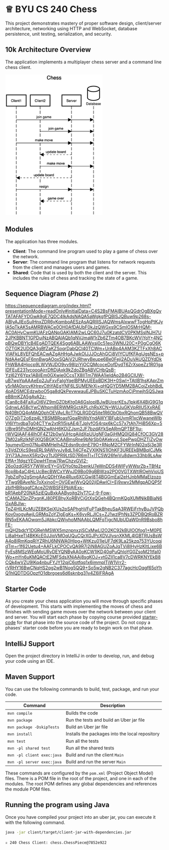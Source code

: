 # ♕ BYU CS 240 Chess

This project demonstrates mastery of proper software design, client/server architecture, networking using HTTP and WebSocket, database persistence, unit testing, serialization, and security.

## 10k Architecture Overview

The application implements a multiplayer chess server and a command line chess client.

[![Sequence Diagram](10k-architecture.png)](https://sequencediagram.org/index.html#initialData=C4S2BsFMAIGEAtIGckCh0AcCGAnUBjEbAO2DnBElIEZVs8RCSzYKrgAmO3AorU6AGVIOAG4jUAEyzAsAIyxIYAERnzFkdKgrFIuaKlaUa0ALQA+ISPE4AXNABWAexDFoAcywBbTcLEizS1VZBSVbbVc9HGgnADNYiN19QzZSDkCrfztHFzdPH1Q-Gwzg9TDEqJj4iuSjdmoMopF7LywAaxgvJ3FC6wCLaFLQyHCdSriEseSm6NMBurT7AFcMaWAYOSdcSRTjTka+7NaO6C6emZK1YdHI-Qma6N6ss3nU4Gpl1ZkNrZwdhfeByy9hwyBA7mIT2KAyGGhuSWi9wuc0sAI49nyMG6ElQQA)

## Modules

The application has three modules.

- **Client**: The command line program used to play a game of chess over the network.
- **Server**: The command line program that listens for network requests from the client and manages users and games.
- **Shared**: Code that is used by both the client and the server. This includes the rules of chess and tracking the state of a game.


## Sequence Diagram (*Phase 2*)
https://sequencediagram.org/index.html?presentationMode=readOnly#initialData=C4S2BsFMAIBUAsQGdrOgBXgQyTATAFAFYDGwA9gE7QDC4IkAdsNAQA5aWgkgfPQBlSJQBuw9p268s-ABIyAJlEoSuIHnxZDR6yKqmboAESzAsAQRIlISJAQWmsAIxwwFTogHpPtKJyIA5pTkAK5sAMRBWACe0OH0AfDAUbF0kJzQWGxs9CSmIOSMrHQM-AC0AHyCwmKUAFzQANpGAKIAMi2wLQC60J7u0KzatdCV0PKMSsINJH7U2JPKBBNT1GPDujNzABQAlAQb1qNVJmaW1rZb6ZTm4OB7BKcWVjYoY+4NCpBQwDBYIcB4EgADTQEK4Sgg6ABLAAWxsj0c51eo3WNU20C+P0gCgO6KOZTGK2UDQA3gBfZaKZSoqrDabQCl40TCWm+UrABp4AAM3KZTFxXh8ACVIAFkL8VEFQhEACwAZgAHHgAJwkOIJJJOcAhGCi8VIYCUfKFAglJgsNEs+pNdAAeQEsF6nnBwgAOoxSQAiV2URhwyBeupe6Be0Feji2ADuVAUQZDYdDkFhWBA4Hjocp9LWVWJDO9vv98IziYjOCQMcoceDofDydT6ZrXspeZz1R01galDFEuE231vcoooAjrrDftDjAxk9kZdoZBgABVCHbQsB-Yzl62Y6Ypx1ABiIEm0GXwie0CcsTX8IITm7WAA1ieIdAo2B4GCIUW-uB7wpYpAAAeEp2JuFxvFaIgYqelBPMyUEEpBDK3H+0SwI+TAtIB1hsKAprZmy5rMA0srcvKHrevCthYAEgYNF6LSUMENrXj+qHQGYD5MM2BACoiZxbhBdL4pADSMCEdzwboO5ga8dQkPevwwauEJPBuSKCTuHzmAoCjPmejhSQSJwaeB8mKZA5gAvA2z-ICan8c84FaXuOl6VZ9mGZObKtg0A6GsIopIBJwBUosrKEsJ1pkj6X4BiG9G1qGdnwLA5BcYwCWhpm8ERWMRGctAPLchRsXCN+WUJuGKVpRllU5XxRAEN40BtOQ4qMAQ0phOEVAyLRcT7jQLRGDQ5ite1R6ObObxRQhonQB58BwQVO7Zg0jT2o6zq4LYBSMBRoasfGpaRhWsYndAWY1BFubUvmR1xcWwaneWlbVl6IYtvdbaTg04CTYw2xtR1I5jsAE4iTJplyfOS4rqx6kCc57x7tAh7HjB56Xp+5UBre95PnDMHQN2wAhH6KDiZJsm2JF7bzdAYkSeARmQPTBF1Iu-rWVQIAAF44lhOF4Z12b0wVJHcgAjIdXpUUgNF0aGjHMQ0IQ84CfOC3GV28ZM02aRzIkNFjXlQ5BGK1CAABmsRne9bNrSb0AKekvxLSpePwpDHZTiZyOw1gumeylDm07Nu4NMHelh4ZEdsn9cdmE79O+RNoM2CFYWrInN02qSj3e3Rn3VdZtXcS9esERL9AWlyvJy8dL1l4CFeZVXlKNS1IOhKF3UREEkBMBqICJMk3Yj73AJmnX5RzQyzTtJ0PR9LtSD7R6mTl+lTC5W26fejVu8dwm33hb9LsAwEffA+1fdgzYEOpwHTmw7RwChzvGVI2-26o0zdGR5Y7WWxrEY+GVDYo0tp2benkU7eWnDDS4WIFyWWsrZb+TBf4zRcp8b4aC4HLUcBecBWCxYWyJD9Bo09gBBWzq2PO0VGTXWtIROehVioUS7gbZqPg2gSmgAAcQDHYAe4Rux6XCGwI8T4BGGmEaI2eHJnbMMaEIzozoYTwg9BAveNc7oXxino0+OVGEwIWvQQ02jIDAwlCI+Ej9xwv2MMgpADQP5fzbifHBRsqgfCAceZOWBSFEPblAlExs-bR1AebP20NA5ziEQuBxkAAByojtg2IyT7CJ-9-Fow-tCAMAZQnZPxgnKJ80PEBhyXoRBVCjGtXsQGeh4BQrmKQgXUMNikBBiaN6GxABJIw-TpZ4HlLKcMUZEBKSeiXUs2pSAPhghVFuPTakBheuSaA3RWEjFrhyBuJVPQbKov0xogyAwjLGRMqZoYZlgEgKs+K6yvRLJICs+ZJ1wzlPhNs3ZPDBQtRoBZRRN5xEKAAOwqm5JAbkcQWjyhoMNAAbLQMFqTigcNUbUDaW0nR9Bsbo8hFE-mQH2bdcY1DGRehMSWX5mznpnxzjSCxMwLI2O2KC92kBUlOOfog1+M0PELi8alHxeTI4BKKcE0JJipVMOqUQuCQrXGJPcXDVJIysnXKML4lGBTRUsBsWA4p8IRmKqqRiYZRhU6NNWA0Hlpg+WtKzu01leUF7dK9La25kzq753YUcoqjdTm+r1f62Uetu4+AAFLkCPOCvQA9R7j2iN8AGUZoAJqTVi8IHyHzKItLixe6BFyEs8MSzWEqMoURyDEYQNByAA0oKCW1lKD40qPuQhloYG0ZsoM21tfaI0Wo+mYn6uKMQACtE2MFSdsXNjAAj8sgKOJ+vtGZII1ca8V7cDWRKNYEkB8CQk4wVZU9lKq4nbuFYJY12qjC6otfqq1x6immpITjW1Vrr2-rVRHY16BwCNqHS2qg2wB1Nog5QQ9+So5w2gNB2C377agcHcOqgf65oYhQ1hlQDTDGOpzfO1dbrgoes6d6sknbg31y4Z6IFRAgA
## Starter Code

As you create your chess application you will move through specific phases of development. This starts with implementing the moves of chess and finishes with sending game moves over the network between your client and server. You will start each phase by copying course provided [starter-code](starter-code/) for that phase into the source code of the project. Do not copy a phases' starter code before you are ready to begin work on that phase.

## IntelliJ Support

Open the project directory in IntelliJ in order to develop, run, and debug your code using an IDE.

## Maven Support

You can use the following commands to build, test, package, and run your code.

| Command                    | Description                                     |
| -------------------------- | ----------------------------------------------- |
| `mvn compile`              | Builds the code                                 |
| `mvn package`              | Run the tests and build an Uber jar file        |
| `mvn package -DskipTests`  | Build an Uber jar file                          |
| `mvn install`              | Installs the packages into the local repository |
| `mvn test`                 | Run all the tests                               |
| `mvn -pl shared test`      | Run all the shared tests                        |
| `mvn -pl client exec:java` | Build and run the client `Main`                 |
| `mvn -pl server exec:java` | Build and run the server `Main`                 |

These commands are configured by the `pom.xml` (Project Object Model) files. There is a POM file in the root of the project, and one in each of the modules. The root POM defines any global dependencies and references the module POM files.

## Running the program using Java

Once you have compiled your project into an uber jar, you can execute it with the following command.

```sh
java -jar client/target/client-jar-with-dependencies.jar

♕ 240 Chess Client: chess.ChessPiece@7852e922
```
